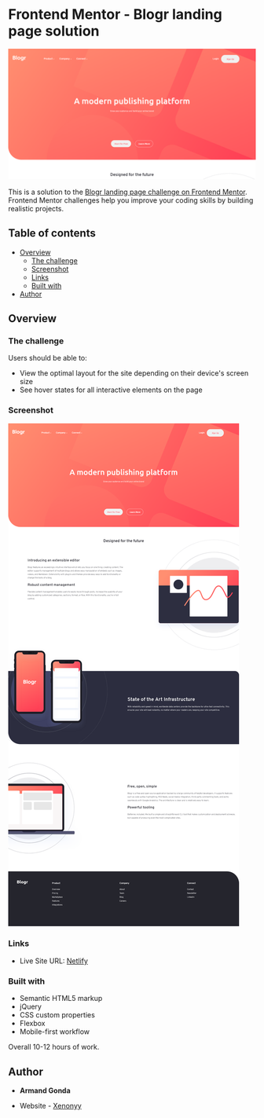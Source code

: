 # Frontend Mentor - Blogr landing page solution

![Screenshot](./Screenshot_2021-05-06MockCompanyLandingPage(1).png)

This is a solution to the [Blogr landing page challenge on Frontend Mentor](https://www.frontendmentor.io/challenges/blogr-landing-page-EX2RLAApP). Frontend Mentor challenges help you improve your coding skills by building realistic projects. 

## Table of contents

- [Overview](#overview)
  - [The challenge](#the-challenge)
  - [Screenshot](#screenshot)
  - [Links](#links)
  - [Built with](#built-with)
- [Author](#author)

## Overview
### The challenge

Users should be able to:

- View the optimal layout for the site depending on their device's screen size
- See hover states for all interactive elements on the page
### Screenshot

![Screenshot](./Screenshot_2021-05-06MockCompanyLandingPage.png)
### Links

- Live Site URL: [Netlify](https://mocklandingpage.netlify.app/)

### Built with

- Semantic HTML5 markup
- jQuery
- CSS custom properties
- Flexbox
- Mobile-first workflow

Overall 10-12 hours of work.

## Author

* **Armand Gonda**
- Website - [Xenonyy](http://xenonyy.github.io/)
